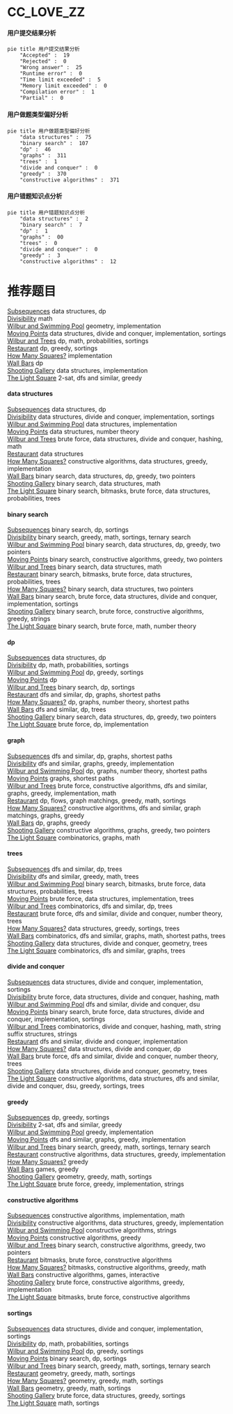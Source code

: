 # CC_LOVE_ZZ
<!-- tabs:start -->
#### **用户提交结果分析**

```mermaid
pie title 用户提交结果分析
    "Accepted" :  19
    "Rejected" :  0
    "Wrong answer" :  25
    "Runtime error" :  0
    "Time limit exceeded" :  5
    "Memory limit exceeded" :  0
    "Compilation error" :  1
    "Partial" :  0
```
#### **用户做题类型偏好分析**

```mermaid
pie title 用户做题类型偏好分析
    "data structures" :  75
    "binary search" :  107
    "dp" :  46
    "graphs" :  311
    "trees" :  1
    "divide and conquer" :  0
    "greedy" :  370
    "constructive algorithms" :  371
```
#### **用户错题知识点分析**

```mermaid
pie title 用户错题知识点分析
    "data structures" :  2
    "binary search" :  7
    "dp" :  1
    "graphs" :  00
    "trees" :  0
    "divide and conquer" :  0
    "greedy" :  3
    "constructive algorithms" :  12
```
<!-- tabs:end -->
# 推荐题目
[Subsequences](http://codeforces.com/problemset/problem/597/C)		data structures,
                        dp		  
[Divisibility](http://codeforces.com/problemset/problem/597/A)		math		  
[Wilbur and Swimming Pool](http://codeforces.com/problemset/problem/596/A)		geometry,
                        implementation		  
[Moving Points](http://codeforces.com/problemset/problem/1311/F)		data structures,
                        divide and conquer,
                        implementation,
                        sortings		  
[Wilbur and Trees](http://codeforces.com/problemset/problem/596/D)		dp,
                        math,
                        probabilities,
                        sortings		  
[Restaurant](http://codeforces.com/problemset/problem/597/B)		dp,
                        greedy,
                        sortings		  
[How Many Squares?](http://codeforces.com/problemset/problem/11/C)		implementation		  
[Wall Bars](http://codeforces.com/problemset/problem/268/D)		dp		  
[Shooting Gallery](http://codeforces.com/problemset/problem/44/G)		data structures,
                        implementation		  
[The Light Square](http://codeforces.com/problemset/problem/1218/I)		2-sat,
                        dfs and similar,
                        greedy		  
<!-- tabs:start -->
#### **data structures**
[Subsequences](http://codeforces.com/problemset/problem/597/C)		data structures,
                        dp		  
[Divisibility](http://codeforces.com/problemset/problem/1311/F)		data structures,
                        divide and conquer,
                        implementation,
                        sortings		  
[Wilbur and Swimming Pool](http://codeforces.com/problemset/problem/44/G)		data structures,
                        implementation		  
[Moving Points](http://codeforces.com/problemset/problem/594/D)		data structures,
                        number theory		  
[Wilbur and Trees](http://codeforces.com/problemset/problem/1175/F)		brute force,
                        data structures,
                        divide and conquer,
                        hashing,
                        math		  
[Restaurant](http://codeforces.com/problemset/problem/455/D)		data structures		  
[How Many Squares?](http://codeforces.com/problemset/problem/1329/C)		constructive algorithms,
                        data structures,
                        greedy,
                        implementation		  
[Wall Bars](http://codeforces.com/problemset/problem/1492/C)		binary search,
                        data structures,
                        dp,
                        greedy,
                        two pointers		  
[Shooting Gallery](http://codeforces.com/problemset/problem/1490/G)		binary search,
                        data structures,
                        math		  
[The Light Square](http://codeforces.com/problemset/problem/1479/D)		binary search,
                        bitmasks,
                        brute force,
                        data structures,
                        probabilities,
                        trees		  
#### **binary search**
[Subsequences](http://codeforces.com/problemset/problem/21/C)		binary search,
                        dp,
                        sortings		  
[Divisibility](http://codeforces.com/problemset/problem/1355/E)		binary search,
                        greedy,
                        math,
                        sortings,
                        ternary search		  
[Wilbur and Swimming Pool](http://codeforces.com/problemset/problem/1492/C)		binary search,
                        data structures,
                        dp,
                        greedy,
                        two pointers		  
[Moving Points](http://codeforces.com/problemset/problem/1463/D)		binary search,
                        constructive algorithms,
                        greedy,
                        two pointers		  
[Wilbur and Trees](http://codeforces.com/problemset/problem/1490/G)		binary search,
                        data structures,
                        math		  
[Restaurant](http://codeforces.com/problemset/problem/1479/D)		binary search,
                        bitmasks,
                        brute force,
                        data structures,
                        probabilities,
                        trees		  
[How Many Squares?](http://codeforces.com/problemset/problem/1436/E)		binary search,
                        data structures,
                        two pointers		  
[Wall Bars](http://codeforces.com/problemset/problem/1461/D)		binary search,
                        brute force,
                        data structures,
                        divide and conquer,
                        implementation,
                        sortings		  
[Shooting Gallery](http://codeforces.com/problemset/problem/1493/C)		binary search,
                        brute force,
                        constructive algorithms,
                        greedy,
                        strings		  
[The Light Square](http://codeforces.com/problemset/problem/1487/D)		binary search,
                        brute force,
                        math,
                        number theory		  
#### **dp**
[Subsequences](http://codeforces.com/problemset/problem/597/C)		data structures,
                        dp		  
[Divisibility](http://codeforces.com/problemset/problem/596/D)		dp,
                        math,
                        probabilities,
                        sortings		  
[Wilbur and Swimming Pool](http://codeforces.com/problemset/problem/597/B)		dp,
                        greedy,
                        sortings		  
[Moving Points](http://codeforces.com/problemset/problem/268/D)		dp		  
[Wilbur and Trees](http://codeforces.com/problemset/problem/21/C)		binary search,
                        dp,
                        sortings		  
[Restaurant](http://codeforces.com/problemset/problem/1340/C)		dfs and similar,
                        dp,
                        graphs,
                        shortest paths		  
[How Many Squares?](http://codeforces.com/problemset/problem/1070/A)		dp,
                        graphs,
                        number theory,
                        shortest paths		  
[Wall Bars](http://codeforces.com/problemset/problem/161/D)		dfs and similar,
                        dp,
                        trees		  
[Shooting Gallery](http://codeforces.com/problemset/problem/1492/C)		binary search,
                        data structures,
                        dp,
                        greedy,
                        two pointers		  
[The Light Square](https://codeforces.com/contest/1457/problem/C)		brute force,
                        dp,
                        implementation		  
#### **graph**
[Subsequences](http://codeforces.com/problemset/problem/1340/C)		dfs and similar,
                        dp,
                        graphs,
                        shortest paths		  
[Divisibility](http://codeforces.com/problemset/problem/1186/F)		dfs and similar,
                        graphs,
                        greedy,
                        implementation		  
[Wilbur and Swimming Pool](http://codeforces.com/problemset/problem/1070/A)		dp,
                        graphs,
                        number theory,
                        shortest paths		  
[Moving Points](http://codeforces.com/problemset/problem/241/E)		graphs,
                        shortest paths		  
[Wilbur and Trees](http://codeforces.com/problemset/problem/1487/C)		brute force,
                        constructive algorithms,
                        dfs and similar,
                        graphs,
                        greedy,
                        implementation,
                        math		  
[Restaurant](http://codeforces.com/problemset/problem/1437/C)		dp,
                        flows,
                        graph matchings,
                        greedy,
                        math,
                        sortings		  
[How Many Squares?](http://codeforces.com/problemset/problem/1470/D)		constructive algorithms,
                        dfs and similar,
                        graph matchings,
                        graphs,
                        greedy		  
[Wall Bars](http://codeforces.com/problemset/problem/1476/C)		dp,
                        graphs,
                        greedy		  
[Shooting Gallery](http://codeforces.com/problemset/problem/1304/D)		constructive algorithms,
                        graphs,
                        greedy,
                        two pointers		  
[The Light Square](http://codeforces.com/problemset/problem/1475/C)		combinatorics,
                        graphs,
                        math		  
#### **trees**
[Subsequences](http://codeforces.com/problemset/problem/161/D)		dfs and similar,
                        dp,
                        trees		  
[Divisibility](http://codeforces.com/problemset/problem/1388/C)		dfs and similar,
                        greedy,
                        math,
                        trees		  
[Wilbur and Swimming Pool](http://codeforces.com/problemset/problem/1479/D)		binary search,
                        bitmasks,
                        brute force,
                        data structures,
                        probabilities,
                        trees		  
[Moving Points](http://codeforces.com/problemset/problem/1511/C)		brute force,
                        data structures,
                        implementation,
                        trees		  
[Wilbur and Trees](http://codeforces.com/problemset/problem/1499/F)		combinatorics,
                        dfs and similar,
                        dp,
                        trees		  
[Restaurant](http://codeforces.com/problemset/problem/1491/E)		brute force,
                        dfs and similar,
                        divide and conquer,
                        number theory,
                        trees		  
[How Many Squares?](http://codeforces.com/problemset/problem/1466/D)		data structures,
                        greedy,
                        sortings,
                        trees		  
[Wall Bars](http://codeforces.com/problemset/problem/1495/D)		combinatorics,
                        dfs and similar,
                        graphs,
                        math,
                        shortest paths,
                        trees		  
[Shooting Gallery](http://codeforces.com/problemset/problem/1303/G)		data structures,
                        divide and conquer,
                        geometry,
                        trees		  
[The Light Square](http://codeforces.com/problemset/problem/1454/E)		combinatorics,
                        dfs and similar,
                        graphs,
                        trees		  
#### **divide and conquer**
[Subsequences](http://codeforces.com/problemset/problem/1311/F)		data structures,
                        divide and conquer,
                        implementation,
                        sortings		  
[Divisibility](http://codeforces.com/problemset/problem/1175/F)		brute force,
                        data structures,
                        divide and conquer,
                        hashing,
                        math		  
[Wilbur and Swimming Pool](http://codeforces.com/problemset/problem/19/E)		dfs and similar,
                        divide and conquer,
                        dsu		  
[Moving Points](http://codeforces.com/problemset/problem/1461/D)		binary search,
                        brute force,
                        data structures,
                        divide and conquer,
                        implementation,
                        sortings		  
[Wilbur and Trees](http://codeforces.com/problemset/problem/1466/G)		combinatorics,
                        divide and conquer,
                        hashing,
                        math,
                        string suffix structures,
                        strings		  
[Restaurant](http://codeforces.com/problemset/problem/1490/D)		dfs and similar,
                        divide and conquer,
                        implementation		  
[How Many Squares?](https://codeforces.com/contest/1483/problem/C)		data structures,
                        divide and conquer,
                        dp		  
[Wall Bars](http://codeforces.com/problemset/problem/1491/E)		brute force,
                        dfs and similar,
                        divide and conquer,
                        number theory,
                        trees		  
[Shooting Gallery](http://codeforces.com/problemset/problem/1303/G)		data structures,
                        divide and conquer,
                        geometry,
                        trees		  
[The Light Square](http://codeforces.com/problemset/problem/1494/D)		constructive algorithms,
                        data structures,
                        dfs and similar,
                        divide and conquer,
                        dsu,
                        greedy,
                        sortings,
                        trees		  
#### **greedy**
[Subsequences](http://codeforces.com/problemset/problem/597/B)		dp,
                        greedy,
                        sortings		  
[Divisibility](http://codeforces.com/problemset/problem/1218/I)		2-sat,
                        dfs and similar,
                        greedy		  
[Wilbur and Swimming Pool](http://codeforces.com/problemset/problem/596/B)		greedy,
                        implementation		  
[Moving Points](http://codeforces.com/problemset/problem/1186/F)		dfs and similar,
                        graphs,
                        greedy,
                        implementation		  
[Wilbur and Trees](http://codeforces.com/problemset/problem/1355/E)		binary search,
                        greedy,
                        math,
                        sortings,
                        ternary search		  
[Restaurant](http://codeforces.com/problemset/problem/1329/C)		constructive algorithms,
                        data structures,
                        greedy,
                        implementation		  
[How Many Squares?](http://codeforces.com/problemset/problem/1399/B)		greedy		  
[Wall Bars](http://codeforces.com/problemset/problem/1495/B)		games,
                        greedy		  
[Shooting Gallery](http://codeforces.com/problemset/problem/1495/A)		geometry,
                        greedy,
                        math,
                        sortings		  
[The Light Square](https://codeforces.com/contest/1464/problem/B)		brute force,
                        greedy,
                        implementation,
                        strings		  
#### **constructive algorithms**
[Subsequences](http://codeforces.com/problemset/problem/11/A)		constructive algorithms,
                        implementation,
                        math		  
[Divisibility](http://codeforces.com/problemset/problem/1329/C)		constructive algorithms,
                        data structures,
                        greedy,
                        implementation		  
[Wilbur and Swimming Pool](http://codeforces.com/problemset/problem/1063/A)		constructive algorithms,
                        strings		  
[Moving Points](http://codeforces.com/problemset/problem/1493/A)		constructive algorithms,
                        greedy		  
[Wilbur and Trees](http://codeforces.com/problemset/problem/1463/D)		binary search,
                        constructive algorithms,
                        greedy,
                        two pointers		  
[Restaurant](https://codeforces.com/contest/1456/problem/B)		bitmasks,
                        brute force,
                        constructive algorithms		  
[How Many Squares?](http://codeforces.com/problemset/problem/1492/D)		bitmasks,
                        constructive algorithms,
                        greedy,
                        math		  
[Wall Bars](https://codeforces.com/contest/1504/problem/D)		constructive algorithms,
                        games,
                        interactive		  
[Shooting Gallery](https://codeforces.com/contest/1483/problem/A)		brute force,
                        constructive algorithms,
                        greedy,
                        implementation		  
[The Light Square](https://codeforces.com/contest/1457/problem/D)		bitmasks,
                        brute force,
                        constructive algorithms		  
#### **sortings**
[Subsequences](http://codeforces.com/problemset/problem/1311/F)		data structures,
                        divide and conquer,
                        implementation,
                        sortings		  
[Divisibility](http://codeforces.com/problemset/problem/596/D)		dp,
                        math,
                        probabilities,
                        sortings		  
[Wilbur and Swimming Pool](http://codeforces.com/problemset/problem/597/B)		dp,
                        greedy,
                        sortings		  
[Moving Points](http://codeforces.com/problemset/problem/21/C)		binary search,
                        dp,
                        sortings		  
[Wilbur and Trees](http://codeforces.com/problemset/problem/1355/E)		binary search,
                        greedy,
                        math,
                        sortings,
                        ternary search		  
[Restaurant](http://codeforces.com/problemset/problem/1495/A)		geometry,
                        greedy,
                        math,
                        sortings		  
[How Many Squares?](https://codeforces.com/contest/1496/problem/C)		geometry,
                        greedy,
                        math,
                        sortings		  
[Wall Bars](http://codeforces.com/problemset/problem/1495/A)		geometry,
                        greedy,
                        math,
                        sortings		  
[Shooting Gallery](http://codeforces.com/problemset/problem/1497/A)		brute force,
                        data structures,
                        greedy,
                        sortings		  
[The Light Square](http://codeforces.com/problemset/problem/1427/A)		math,
                        sortings		  
<!-- tabs:end -->
